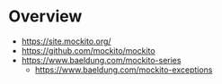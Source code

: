 # Overview

- https://site.mockito.org/
- https://github.com/mockito/mockito
- https://www.baeldung.com/mockito-series
    + https://www.baeldung.com/mockito-exceptions

